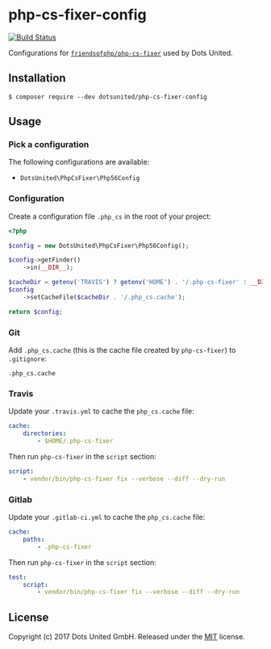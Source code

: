 php-cs-fixer-config
===================

[![Build Status](https://travis-ci.org/dotsunited/php-cs-fixer-config.svg?branch=master)](https://travis-ci.org/dotsunited/php-cs-fixer-config)

Configurations for [`friendsofphp/php-cs-fixer`](http://github.com/FriendsOfPHP/PHP-CS-Fixer)
used by Dots United.

## Installation

```
$ composer require --dev dotsunited/php-cs-fixer-config
```

## Usage

### Pick a configuration

The following configurations are available:

* `DotsUnited\PhpCsFixer\Php56Config`

### Configuration

Create a configuration file `.php_cs` in the root of your project:

```php
<?php

$config = new DotsUnited\PhpCsFixer\Php56Config();

$config->getFinder()
    ->in(__DIR__);

$cacheDir = getenv('TRAVIS') ? getenv('HOME') . '/.php-cs-fixer' : __DIR__;
$config
    ->setCacheFile($cacheDir . '/.php_cs.cache');

return $config;
```

### Git

Add `.php_cs.cache` (this is the cache file created by `php-cs-fixer`) to `.gitignore`:

```
.php_cs.cache
```

### Travis

Update your `.travis.yml` to cache the `php_cs.cache` file:

```yml
cache:
    directories:
        - $HOME/.php-cs-fixer
```

Then run `php-cs-fixer` in the `script` section:

```yml
script:
    - vendor/bin/php-cs-fixer fix --verbose --diff --dry-run
```


### Gitlab

Update your `.gitlab-ci.yml` to cache the `php_cs.cache` file:

```yml
cache:
    paths:
        - .php-cs-fixer
```

Then run `php-cs-fixer` in the `script` section:

```yml
test:
    script:
        - vendor/bin/php-cs-fixer fix --verbose --diff --dry-run
```

License
-------

Copyright (c) 2017 Dots United GmbH.
Released under the [MIT](LICENSE) license.

